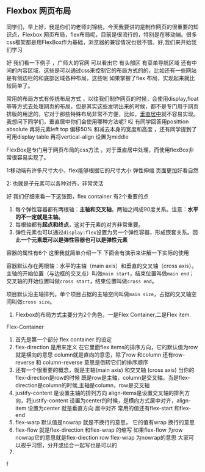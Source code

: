 ## Flexbox  网页布局

​	同学们，早上好，我是你们的老师刘锦桃，今天我要讲的是制作网页的很重要的知识点，Flexbox 网页布局，flex布局呢，目前是很流行的，特别是在移动端。很多css框架都是用FlexBox作为基础，浏览器的兼容情况也很不错。好,我们来开始我们学习

好 我们看一下例子 ，广师大的官网 可以看出它 有头部区 有菜单导航区域 还有中间的内容区域，这些是可以通过css来控制它的布局方式的的，比如还有一些网站是有侧边栏的和底部区域各种布局，这些呢 如果掌握了flex 布局，实现起来就比较简单了。



常用的布局方式有传统布局方式 ，以往我们制作网页的时候，会使用display,float等等方式去处理网页的布局，但是其实这些发明出来的时候，都不是专门用于网页排版的用途的，它对于那些特殊布局非常不方便，比如，[垂直居中](https://css-tricks.com/centering-css-complete-guide/)就不容易实现。我想问下同学们，垂直居中你们会使用哪种方法呢?   哎 有同学回答用posittion absolute 再将元素left top 偏移50% 和减去本身的宽度和高度 ，还有同学提到了 可用display table 再将vertical-align 设置为middle

   FlexBox是专门用于网页布局的css方法 。对于垂直居中处理，而使用flexBox非常很容易实现了。



1:移动端有许多尺寸大小，flex能够根据它的尺寸大小 弹性伸缩 页面更加好看自然

2: 也就是子元素可以各种对齐，非常灵活

好 我们仔细来看一下这张图，flex container 有2个重要的点 

1. 每个弹性容器都有两根轴：**主轴和交叉轴**，两轴之间成90度关系。注意：**水平的不一定就是主轴。**
2. 每根轴都有**起点和终点**，这对于元素的对齐非常重要。
3. 弹性元素也可以通过`display:flex`设置为另一个弹性容器，形成嵌套关系。因此**一个元素既可以是弹性容器也可以是弹性元素**





容器的属性有6个  这里我就简单介绍一下   下面会有演示来讲解一下实际的使用







容器默认存在两根轴：水平的主轴（main axis）和垂直的交叉轴（cross axis）。主轴的开始位置（与边框的交叉点）叫做`main start`，结束位置叫做`main end`；交叉轴的开始位置叫做`cross start`，结束位置叫做`cross end`。

项目默认沿主轴排列。单个项目占据的主轴空间叫做`main size`，占据的交叉轴空间叫做`cross size`。

1. Flexbox的布局方式主要分为2个角色，一是Flex Container,二是Flex item.

Flex-Container

1. 首先是第一个部分 flex container 的设定
2. flex-direction 是用来定义 在它里面flex items的排序方向，它的默认值为row 就是横向的意思 column就是直向的意思，除了row 和column 还有row-reverse 和 column-reverse 意思是倒转它们的排序顺序
3. 还有一个很重要的概念，就是主轴(main axis) 和交叉轴 (cross axis) 当你的flex-direction是row的时候 既是row是主轴，column是交叉轴。当是flex-direction是column的时候,主轴是column，row是交叉轴
4. justify-content 是设置主轴的排列方向  align-items是设置交叉轴的排列方向，将justify-content 设置为center的时候，是横向方式居中对齐，align-item 设置为center 就是垂直方向 居中对齐 常用的值还有flex-start 和flex-end 
5. flex-warp 默认值是nowrap 就是不换行的意思， 它的值有wrap  换行的意思
6. flex-flow 就是flex-direction 和flex-wrap 的缩写 如果flex-flow 为row nowrap它的意思就是flex-diection row flex-wrap 为nowrap的意思 大家可以视乎习惯，分开或组合一起写也是可以的
7. 

f